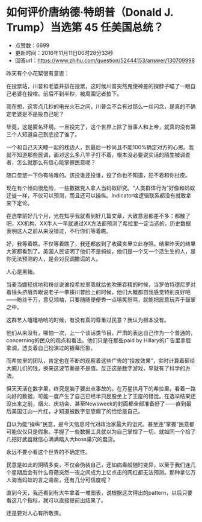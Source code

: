 # 如何评价唐纳德·特朗普（Donald J. Trump）当选第 45 任美国总统？
- 点赞数：6699
- 更新时间：2016年11月11日00时28分33秒
- 回答url：https://www.zhihu.com/question/52444153/answer/130709998
<body>
 <p data-pid="2C1ZgtZu">昨天有个小花絮很有意思：</p>
 <p data-pid="oS2NJyuv">在投票站，川普和老婆并排在投票，这时候川普突然鬼使神差的探脖子瞄了一眼自己老婆在投啥。前后不到半秒，被周围记者拍下。</p>
 <p data-pid="VRYV7l1f">我在想，这零点几秒的电光火石之间，川普会不会有过那么一丝闪念，是真的不确定老婆是不是投自己呢？</p>
 <p data-pid="tlJTbqxD">毕竟，这是匿名环境。一旦投完了，这个世界上除了当事人和上帝，就真的没有第三个人知道自己到底投了谁了。</p>
 <p data-pid="PjIUUSDM">一个和自己天天睡一起的枕边人，到最后一秒尚且不能100%确定对方的心思。我就不知道那些民调，面对这么多八竿子打不着，根本没必要说实话的陌生被调查者，怎么就那么有信心能掌握民意呢？</p>
 <p data-pid="BYf-_noJ">随口忽悠一下你有啥难的。该投谁还投谁，投了你也不知道，犯不着和你扯皮。</p>
 <p data-pid="ddaXFWiM">现在有个倾向很危险，一些数据党人拿人当蚂蚁研究。“人类群体行为”好像和蚂蚁迁徙一样，不仅可以预测，而且还可以操纵。Indicator啥逻辑联系都没有就敢拿来下定论。</p>
 <p data-pid="jV0ngpaM">在选举前好几个月，光在知乎我就看到好几篇文章，大致意思都差不多：都散了吧，XX机构、XX牛人一早就通过XX方法都预测了希拉里一定当选的，历史数据表明这人之前从来没错过，不行你们等着瞧。</p>
 <p data-pid="WQ7nITeZ">好，我等着瞧。不仅等着瞧了，我还都放到了收藏夹里立此存照。结果昨天的结果大家都看到了。美国人民证明了他们不是蚂蚁，他们是一个又一个活生生的人，是你无法预测的人，是会对民调撒谎的人。</p>
 <p data-pid="kZAUuGhp">人心是黑箱。</p>
 <p data-pid="BLrpGiSp">当麦当娜轻佻地和粉丝说谁投希拉里我就给他吹箫吞精的时候，当罗伯特德尼罗对着镜头挤眉弄眼说老子一拳揍川普脸上的时候，他们大概都自我感觉特别良好吧——粉丝千万，意见领袖，只要随随便便秀一点嘻笑怒骂，就能把民意玩弄于鼓掌之中。</p>
 <p data-pid="zBrItE-Y">这群艺人嘻嘻哈哈的时候，有没有真的尊重过民意？我认为根本没有。</p>
 <p data-pid="kznxMae8">他们从来没有，哪怕一次，上一个谈话类节目，严肃的表达自己作为一个普通的，concerning的民众的观点和看法。他们只是在那些paid by Hillary的广告里拿腔拿调，透支着自己扮演过的银幕形象。</p>
 <p data-pid="N9cYJ4fm">而希拉里的团队，肯定也在不断的观察着这些广告的“投放效果”，实时计算着砸给大腕儿们的钱，换来这波节奏是不是值。反正这是数字游戏，早就有了科学的方法。</p>
 <p data-pid="R4H_0mLg">但天天活在数字里，终究是脑子要出点事故的。在万星拱月下的希拉里，看着一路向好的数据，可能一度产生了自己已经半只屁股坐上了王座的错觉。在选举结果还没出来之前，烟火、庆功会、甚至Newsweek的封面都全部准备好了——直到最后美国江山一片红，才知道被数字忽悠瘸了的恰恰是自己。</p>
 <p data-pid="bm141-io">自以为能“操纵”民意，是今天信息时代对政治家最大的诅咒。甚至连“掌握”民意都可能仅仅只是假象。手握了一些数据工具就以为自己掌控了一切，就如同一个捡了几把好武器就信心满满踏入大boss巢穴的蠢货。</p>
 <p data-pid="qOUH4Dj8">永远不要小看这个世界的不确定性。</p>
 <p data-pid="7hZ76J1Q">民意是如此的阴晴多变，不仅会伪装自己，还如病毒般随时变异，以至于我们连几个星期后会有什么奇葩突然一夜之间成为上亿点击的网红都无法预测。那种拿亿万人海当蚂蚁的言之凿凿，还有几分可信度呢？</p>
 <p data-pid="gFZW-oNL">直到今天，我还看到有大牛拿着一堆图表，说根据这次得出的pattern，以后只要看这几个指标，就可以直接提前出结果了。</p>
 <p data-pid="yXjFr0mc">还是要对人心有所敬畏。</p>
</body>